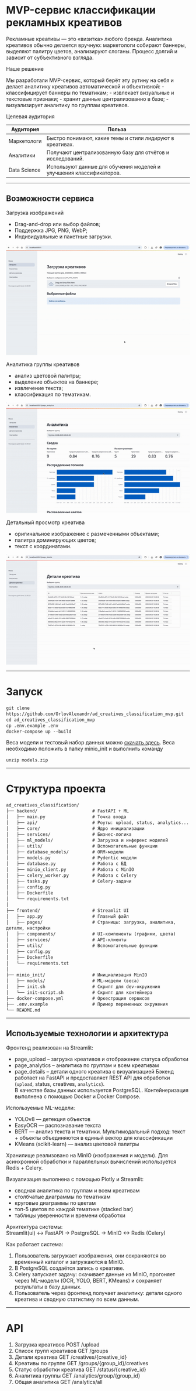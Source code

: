 # MVP-сервис классификации рекламных креативов

Рекламные креативы — это «визитка» любого бренда. Аналитика креативов обычно делается вручную: маркетологи собирают баннеры, выделяют палитру цветов, анализируют слоганы. Процесс долгий и зависит от субъективного взгляда.

Наше решение

Мы разработали MVP-сервис, который берёт эту рутину на себя и делает аналитику креативов автоматической и объективной: - классифицирует баннеры по тематикам; - извлекает визуальные и текстовые признаки; - хранит данные централизованно в базе; - визуализирует аналитику по группам креативов.

Целевая аудитория

| Аудитория           | Польза                                                                 |
|---------------------|------------------------------------------------------------------------|
| Маркетологи     | Быстро понимают, какие темы и стили лидируют в креативах.              |
| Аналитики       | Получают централизованную базу для отчётов и исследований.             |
| Data Science    | Используют данные для обучения моделей и улучшения классификаторов.    |

---

## Возможности сервиса

Загрузка изображений
- Drag-and-drop или выбор файлов;
- Поддержка JPG, PNG, WebP;
- Индивидуальные и пакетные загрузки.

![Загрузка изображений](screenshots/main.gif)

Аналитика группы креативов
- анализ цветовой палитры;
- выделение объектов на баннере;
- извлечение текста;
- классификация по тематикам.

![Просмотр аналитики группы](screenshots/analytics.gif)

Детальный просмотр креатива
- оригинальное изображение с размеченными объектами;
- палитра доминирующих цветов;
- текст с координатами.

![Детали креатива](screenshots/details.gif)

---

# Запуск
```shell
git clone https://github.com/OrlovAlexandr/ad_creatives_classification_mvp.git
cd ad_creatives_classification_mvp
cp .env.example .env
docker-compose up --build
```
Веса модели и тестовый набор данных можно [скачать здесь](https://disk.yandex.ru/d/wUhvyDwGhma_mQ). Веса необходимо положить в папку minio_init и выполнить команду 
```shell
unzip models.zip 
```

---

# Структура проекта
```
ad_creatives_classification/
├── backend/                     # FastAPI + ML
│   ├── main.py                  # Точка входа
│   ├── api/                     # Роуты: upload, status, analytics...
│   ├── core/                    # Ядро инициализации
│   ├── services/                # Бизнес-логика
│   ├── ml_models/               # Загрузка и инференс моделей
│   ├── utils/                   # Вспомогательные функции
│   ├── database_models/         # ORM-модели
│   ├── models.py                # Pydentic модели
│   ├── database.py              # Работа с БД
│   ├── minio_client.py          # Работа с MinIO
│   ├── celery_worker.py         # Работа с Celery
│   ├── tasks.py                 # Celery-задачи
│   ├── config.py                
│   ├── Dockerfile                
│   └── requirements.txt
│
├── frontend/                    # Streamlit UI
│   ├── app.py                   # Главный файл
│   ├── pages/                   # Страницы: загрузка, аналитика, детали, настройки
│   ├── components/              # UI-компоненты (графики, цвета)
│   ├── services/                # API-клиенты
│   ├── utils/                   # Вспомогательные функции
│   ├── config.py                
│   ├── Dockerfile                
│   └── requirements.txt
│
├── minio_init/                  # Инициализация MinIO
│   ├── models/                  # ML-модели (веса)
│   ├── init.sh                  # Скрипт для dev-окружения
│   └── init-script.sh           # Скрипт для контейнера
├── docker-compose.yml           # Оркестрация сервисов
├── .env.example                 # Пример переменных окружения
└── README.md
```
---
## Используемые технологии и архитектура  

Фронтенд реализован на Streamlit:  
- page_upload – загрузка креативов и отображение статуса обработки  
- page_analytics – аналитика по группам и всем креативам  
- page_details – детали одного креатива с визуализацией
Бэкенд работает на FastAPI и предоставляет REST API для обработки (`upload`, status, creatives, `analytics`).  
В качестве базы данных используется PostgreSQL. Контейнеризация выполнена с помощью Docker и Docker Compose.  

Используемые ML-модели:  
- YOLOv8 — детекция объектов  
- EasyOCR — распознавание текста  
- BERT — анализ текста и тематики. Мультимодальный подход: текст + объекты объединяются в единый вектор для классификации  
- KMeans (scikit-learn) — анализ цветовой палитры  

Хранилище реализовано на MinIO (изображения и модели). Для асинхронной обработки и параллельных вычислений используется Redis + Celery.  

Визуализация выполнена с помощью Plotly и Streamlit:  
- сводная аналитика по группам и всем креативам  
- столбчатые диаграммы по тематикам  
- круговые диаграммы по цветам  
- топ-5 цветов по каждой тематике (stacked bar)  
- таблицы уверенности и времени обработки  

Архитектура системы:  
Streamlit(ui) <-> FastAPI -> PostgreSQL -> MinIO <-> Redis (Celery)


Как работает система:  
1. Пользователь загружает изображения, они сохраняются во временный каталог и загружаются в MinIO.  
2. В PostgreSQL создаётся запись о креативе.  
3. Celery запускает задачу: скачивает данные из MinIO, прогоняет через ML-модели (OCR, YOLO, BERT, KMeans) и сохраняет результаты в базу данных.  
4. Пользователь через фронтенд получает аналитику: детали одного креатива и сводную статистику по всем данным.  

---

# API
1. Загрузка креативов 
POST /upload 
2. Список групп креативов 
GET /groups 
3. Детали креатива 
GET /creatives/{creative_id} 
4. Креативы по группе 
GET /groups/{group_id}/creatives 
5. Статус обработки креатива 
GET /status/{creative_id} 
6. Аналитика группы 
GET /analytics/group/{group_id} 
7. Общая аналитика 
GET /analytics/all